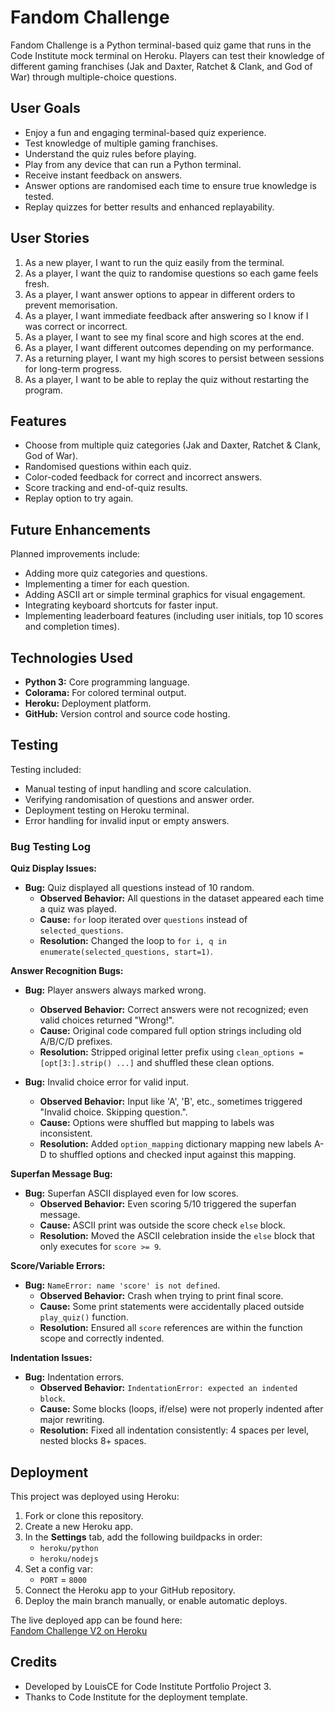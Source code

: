 # Fandom Challenge

Fandom Challenge is a Python terminal-based quiz game that runs in the Code Institute mock terminal on Heroku. Players can test their knowledge of different gaming franchises (Jak and Daxter, Ratchet & Clank, and God of War) through multiple-choice questions.

## User Goals

- Enjoy a fun and engaging terminal-based quiz experience.
- Test knowledge of multiple gaming franchises.
- Understand the quiz rules before playing.
- Play from any device that can run a Python terminal.
- Receive instant feedback on answers.
- Answer options are randomised each time to ensure true knowledge is tested.
- Replay quizzes for better results and enhanced replayability.

## User Stories

1. As a new player, I want to run the quiz easily from the terminal.
2. As a player, I want the quiz to randomise questions so each game feels fresh.
3. As a player, I want answer options to appear in different orders to prevent memorisation.
4. As a player, I want immediate feedback after answering so I know if I was correct or incorrect.
5. As a player, I want to see my final score and high scores at the end.
6. As a player, I want different outcomes depending on my performance.
7. As a returning player, I want my high scores to persist between sessions for long-term progress.
8. As a player, I want to be able to replay the quiz without restarting the program.

## Features

- Choose from multiple quiz categories (Jak and Daxter, Ratchet & Clank, God of War).
- Randomised questions within each quiz.
- Color-coded feedback for correct and incorrect answers.
- Score tracking and end-of-quiz results.
- Replay option to try again.

## Future Enhancements

Planned improvements include:

- Adding more quiz categories and questions.
- Implementing a timer for each question.
- Adding ASCII art or simple terminal graphics for visual engagement.
- Integrating keyboard shortcuts for faster input.
- Implementing leaderboard features (including user initials, top 10 scores and completion times).

## Technologies Used

- **Python 3:** Core programming language.
- **Colorama:** For colored terminal output.
- **Heroku:** Deployment platform.
- **GitHub:** Version control and source code hosting.

## Testing

Testing included:

- Manual testing of input handling and score calculation.
- Verifying randomisation of questions and answer order.
- Deployment testing on Heroku terminal.
- Error handling for invalid input or empty answers.

### Bug Testing Log

**Quiz Display Issues:**
- **Bug:** Quiz displayed all questions instead of 10 random.
  - **Observed Behavior:** All questions in the dataset appeared each time a quiz was played.
  - **Cause:** `for` loop iterated over `questions` instead of `selected_questions`.
  - **Resolution:** Changed the loop to `for i, q in enumerate(selected_questions, start=1)`.

**Answer Recognition Bugs:**
- **Bug:** Player answers always marked wrong.
  - **Observed Behavior:** Correct answers were not recognized; even valid choices returned "Wrong!".
  - **Cause:** Original code compared full option strings including old A/B/C/D prefixes.
  - **Resolution:** Stripped original letter prefix using `clean_options = [opt[3:].strip() ...]` and shuffled these clean options.

- **Bug:** Invalid choice error for valid input.
  - **Observed Behavior:** Input like 'A', 'B', etc., sometimes triggered "Invalid choice. Skipping question.".
  - **Cause:** Options were shuffled but mapping to labels was inconsistent.
  - **Resolution:** Added `option_mapping` dictionary mapping new labels A-D to shuffled options and checked input against this mapping.

**Superfan Message Bug:**
- **Bug:** Superfan ASCII displayed even for low scores.
  - **Observed Behavior:** Even scoring 5/10 triggered the superfan message.
  - **Cause:** ASCII print was outside the score check `else` block.
  - **Resolution:** Moved the ASCII celebration inside the `else` block that only executes for `score >= 9`.

**Score/Variable Errors:**
- **Bug:** `NameError: name 'score' is not defined`.
  - **Observed Behavior:** Crash when trying to print final score.
  - **Cause:** Some print statements were accidentally placed outside `play_quiz()` function.
  - **Resolution:** Ensured all `score` references are within the function scope and correctly indented.

**Indentation Issues:**
- **Bug:** Indentation errors.
  - **Observed Behavior:** `IndentationError: expected an indented block`.
  - **Cause:** Some blocks (loops, if/else) were not properly indented after major rewriting.
  - **Resolution:** Fixed all indentation consistently: 4 spaces per level, nested blocks 8+ spaces.

## Deployment

This project was deployed using Heroku:

1. Fork or clone this repository.
2. Create a new Heroku app.
3. In the **Settings** tab, add the following buildpacks in order:
   - `heroku/python`
   - `heroku/nodejs`
4. Set a config var:
   - `PORT` = `8000`
5. Connect the Heroku app to your GitHub repository.
6. Deploy the main branch manually, or enable automatic deploys.

The live deployed app can be found here:  
[Fandom Challenge V2 on Heroku](https://fandom-challenge-v2-a2c443c8af3e.herokuapp.com/)

## Credits

- Developed by LouisCE for Code Institute Portfolio Project 3.
- Thanks to Code Institute for the deployment template.